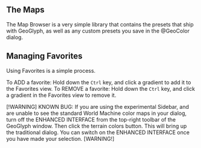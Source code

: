 ## The Maps
The Map Browser is a very simple library that contains the presets that ship with GeoGlyph, as well as any custom presets you save in the @GeoColor dialog.

## Managing Favorites
Using Favorites is a simple process.

To ADD a favorite: Hold down the `Ctrl` key, and click a gradient to add it to the Favorites view.
To REMOVE a favorite: Hold down the `Ctrl` key, and click a gradient in the Favorites view to remove it.

[!WARNING]
KNOWN BUG: If you are using the experimental Sidebar, and are unable to see the standard World Machine color maps in your dialog, turn off the ENHANCED INTERFACE from the top-right toolbar of the GeoGlyph window. Then click the terrain colors button. This will bring up the traditional dialog. You can switch on the ENHANCED INTERFACE once you have made your selection.
[WARNING!]